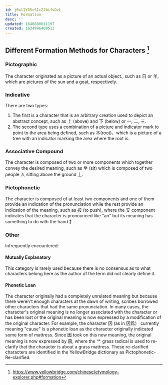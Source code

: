 ```yaml
---
id: jBxlIY05cSIcZJbifvDzL
title: Formation
desc: ''
updated: 1646880011197
created: 1634996400513
---
```


## Different Formation Methods for Characters [^1]

### Pictographic

The character originated as a picture of an actual object., such as 日 or 羊, which are pictures of the sun and a goat, respectively.

### Indicative

There are two types:

1. The first is a character that is an arbitrary creation used to depict an abstract concept, such as 上 (above) and 下 (below) or 一, 二, 三.
1. The second type uses a combination of a picture and indicator mark to point to the area being defined, such as 本(root)，which is a picture of a tree with an indicator marking the area where the root is.

### Associative Compound

The character is composed of two or more components which together convey the desired meaning, such as 坐 (sit) which is composed of two people 人 sitting above the ground 土.

### Pictophonetic

The character is composed of at least two components and one of them provide an indication of the pronunciation while the rest provide an indication of the meaning, such as 按 (to push), where the 安 component indicates that the character is pronounced like "an" but its meaning has something to do with the hand 扌.

### Other

Infrequently encountered:

#### Mutually Explanatory

This category is rarely used because there is no consensus as to what characters belong here as the author of the term did not clearly define it.


#### Phonetic Loan

The character originally had a completely unrelated meaning but because there weren't enough characters at the dawn of writing, scribes borrowed other characters that had the same pronunciation. In many cases, the character's original meaning is no longer associated with the character or has been lost or the original meaning is now expressed by a modification of the original character. For example, the character 因 (as in 因爲） currently meaning "cause" is a phonetic loan as the character originally indicated some form of mattress. Since 因 took on this new meaning, the original meaning is now expressed by 茵, where the 艹 grass radical is used to re-clarify that the character is about a grass mattress. These re-clarified characters are identified in the YellowBridge dictionary as Pictophonetic-Re-clarified.

[^1]:https://www.yellowbridge.com/chinese/etymology-explorer.php#formation
